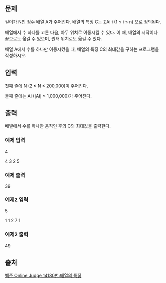 ## 문제
길이가 N인 정수 배열 A가 주어진다. 배열의 특징 C는 ΣAi·i (1 ≤ i ≤ n) 으로
정의된다.

배열에서 수 하나를 고른 다음, 아무 위치로 이동시킬 수 있다. 이 때, 배열의
시작이나 끝으로도 옮길 수 있으며, 원래 위치로도 옮길 수 있다.

배열 A에서 수를 하나만 이동시켰을 때, 배열의 특징 C의 최대값을 구하는
프로그램을 작성하시오.

## 입력
첫째 줄에 N (2 ≤ N ≤ 200,000)이 주어진다.

둘째 줄에는 Ai (|Ai| ≤ 1,000,000)가 주어진다.

## 출력
배열에서 수를 하나만 움직인 후의 C의 최대값을 출력한다.

### 예제 입력
4

4 3 2 5

### 예제 출력
39

### 예제2 입력
5

1 1 2 7 1

### 예제2 출력
49

## 출처
[백준 Online Judge 14180번:배열의 특징](https://www.acmicpc.net/problem/14180)
